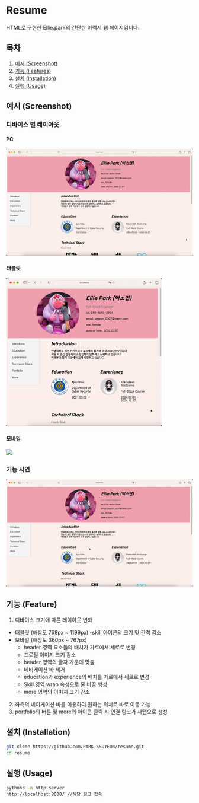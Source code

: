 # Resume

HTML로 구현한 Ellie.park의 간단한 이력서 웹 페이지입니다.

## 목차

1. [예시 (Screenshot)](#예시-screenshot)
2. [기능 (Features)](#기능-features)
3. [설치 (Installation)](#설치-installation)
4. [실행 (Usage)](#실행-usage)

## 예시 (Screenshot)

### 디바이스 별 레이아웃
#### PC
<img src="img/resume_screenshot_PC.gif" width="720" height=auto/>

#### 태블릿
<img src="img/resume_screenshot_Tablet.gif" width="420" height=auto/>

#### 모바일
<img src="img/resume_screenshot_mobile.gif" width="300" height=auto/> 

### 기능 시연
<img src="img/resume_screenshot.gif" width="720" height=auto/>

## 기능 (Feature)
1. 디바이스 크기에 따른 레이아웃 변화
  - 태블릿 (해상도 768px ~ 1199px)
    -skill 아이콘의 크기 및 간격 감소
  - 모바일 (해상도 360px ~ 767px)
    -   header 영역 요소들의 배치가 가로에서 세로로 변경
    -   프로필 이미지 크기 감소
    -   header 영역의 글자 가운데 맞춤
    -   네비게이션 바 제거
    -   education과 experience의 배치를 가로에서 세로로 변경
    -   Skill 영역 wrap 속성으로 줄 바꿈 형성
    -   more 영역의 이미지 크기 감소

2. 좌측의 네이게이션 바를 이용하여 원하는 위치로 바로 이동 가능
3. portfolio의 버튼 및 more의 아이콘 클릭 시 연결 링크가 새탭으로 생성


## 설치 (Installation)

```bash
git clone https://github.com/PARK-SSOYEON/resume.git
cd resume
```

## 실행 (Usage)
```bash
python3 -m http.server
http://localhost:8000/ //해당 링크 접속
```
